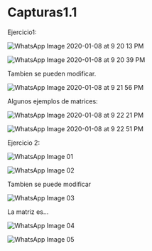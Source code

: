# Capturas1.1

Ejercicio1:

![WhatsApp Image 2020-01-08 at 9 20 13 PM](https://user-images.githubusercontent.com/52551072/72036044-4b032280-325f-11ea-93f7-4afb5a38194c.jpeg)

![WhatsApp Image 2020-01-08 at 9 20 39 PM](https://user-images.githubusercontent.com/52551072/72036062-55252100-325f-11ea-839b-ec2036e423d2.jpeg)

Tambien se pueden modificar.

![WhatsApp Image 2020-01-08 at 9 21 56 PM](https://user-images.githubusercontent.com/52551072/72036080-5f471f80-325f-11ea-808a-04c1d1db2332.jpeg)

Algunos ejemplos de matrices:

![WhatsApp Image 2020-01-08 at 9 22 21 PM](https://user-images.githubusercontent.com/52551072/72036097-6c640e80-325f-11ea-8a21-e883f3254321.jpeg)


![WhatsApp Image 2020-01-08 at 9 22 51 PM](https://user-images.githubusercontent.com/52551072/72036110-7423b300-325f-11ea-95b9-a82ad744ab91.jpeg)


Ejercicio 2:


![WhatsApp Image 01](https://user-images.githubusercontent.com/52551072/72038049-bbad3d80-3265-11ea-8f42-699b759b1ebf.jpeg)


![WhatsApp Image 02](https://user-images.githubusercontent.com/52551072/72038057-c49e0f00-3265-11ea-9c5f-e34446e1cb93.jpeg)

Tambien se puede modificar


![WhatsApp Image 03](https://user-images.githubusercontent.com/52551072/72038065-d1226780-3265-11ea-911c-04dbdf44ce82.jpeg)

La matriz es...


![WhatsApp Image 04](https://user-images.githubusercontent.com/52551072/72038073-d7b0df00-3265-11ea-80ff-c4ebbdbc4144.jpeg)


![WhatsApp Image 05](https://user-images.githubusercontent.com/52551072/72038158-2199c500-3266-11ea-972a-3c7bb5cd58fc.jpeg)


